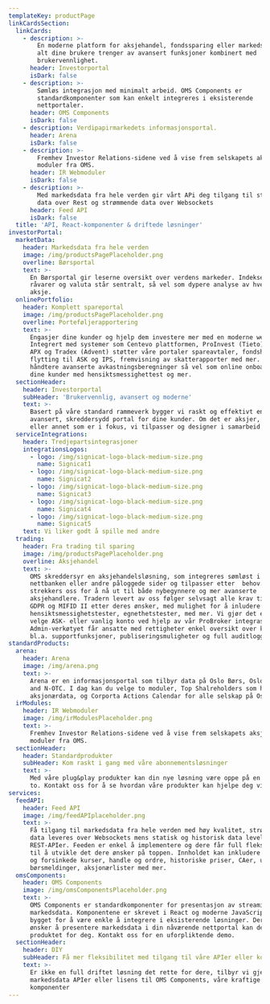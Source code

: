 ```yaml
---
templateKey: productPage
linkCardsSection:
  linkCards:
    - description: >-
        En moderne platform for aksjehandel, fondssparing eller markedsdata. Med
        alt dine brukere trenger av avansert funksjoner kombinert med
        brukervennlighet.
      header: Investorportal
      isDark: false
    - description: >-
        Sømløs integrasjon med minimalt arbeid. OMS Components er
        standardkomponenter som kan enkelt integreres i eksisterende
        nettportaler.
      header: OMS Components
      isDark: false
    - description: Verdipapirmarkedets informasjonsportal.
      header: Arena
      isDark: false
    - description: >-
        Fremhev Investor Relations-sidene ved å vise frem selskapets aksje med
        moduler fra OMS. 
      header: IR Webmoduler
      isDark: false
    - description: >-
        Med markedsdata fra hele verden gir vårt APi deg tilgang til statisk
        data over Rest og strømmende data over Websockets
      header: Feed API
      isDark: false
  title: 'API, React-komponenter & driftede løsninger'
investorPortal:
  marketData:
    header: Markedsdata fra hele verden
    image: /img/productsPagePlaceholder.png
    overline: Børsportal
    text: >-
      En Børsportal gir leserne oversikt over verdens markeder. Indekser,
      råvarer og valuta står sentralt, så vel som dypere analyse av hver enkelt
      aksje. 
  onlinePortfolio:
    header: Komplett spareportal
    image: /img/productsPagePlaceholder.png
    overline: Porteføljerapportering
    text: >-
      Engasjer dine kunder og hjelp dem investere mer med en moderne webløsning.
      Integrert med systemer som Centevo plattformen, ProInvest (Tieto) eller
      APX og Tradex (Advent) støtter våre portaler spareavtaler, fondshandel,
      flytting til ASK og IPS, fremvisning av skatterapporter med mer. OMS kan
      håndtere avanserte avkastningsberegninger så vel som online onboarding av
      dine kunder med hensiktsmessighettest og mer.
  sectionHeader:
    header: Investorportal
    subHeader: 'Brukervennlig, avansert og moderne'
    text: >-
      Basert på våre standard rammeverk bygger vi raskt og effektivt en
      avansert, skreddersydd portal for dine kunder. Om det er aksjer, fond
      eller annet som er i fokus, vi tilpasser og designer i samarbeid med deg.
  serviceIntegrations:
    header: Tredjepartsintegrasjoner
    integrationsLogos:
      - logo: /img/signicat-logo-black-medium-size.png
        name: Signicat1
      - logo: /img/signicat-logo-black-medium-size.png
        name: Signicat2
      - logo: /img/signicat-logo-black-medium-size.png
        name: Signicat3
      - logo: /img/signicat-logo-black-medium-size.png
        name: Signicat4
      - logo: /img/signicat-logo-black-medium-size.png
        name: Signicat5
    text: Vi liker godt å spille med andre
  trading:
    header: Fra trading til sparing
    image: /img/productsPagePlaceholder.png
    overline: Aksjehandel
    text: >-
      OMS skreddersyr en aksjehandelsløsning, som integreres sømløst i
      nettbanken eller andre påloggede sider og tilpasser etter  behov. Vi
      strekkers oss for å nå ut til både nybegynnere og mer avanserte
      aksjehandlere. Tradern levert av oss følger selvsagt alle krav til UU,
      GDPR og MIFID II etter deres ønsker, med mulighet for å inludere
      hensiktsmessighetstester, egnethetstester, med mer. Vi gjør det enkelt å
      velge ASK- eller vanlig konto ved hjelp av vår ProBroker integrasjon. I
      Admin-verkøtyet får ansatte med rettigheter enkel oversikt over kunder med
      bl.a. supportfunksjoner, publiseringsmuligheter og full auditlogg
standardProducts:
  arena:
    header: Arena
    image: /img/arena.png
    text: >-
      Arena er en informasjonsportal som tilbyr data på Oslo Børs, Oslo Axess
      and N-OTC. I dag kan du velge to moduler, Top Shalreholders som har
      aksjonærdata, og Corporta Actions Calendar for alle selskap på Oslo Børs.
  irModules:
    header: IR Webmoduler
    image: /img/irModulesPlaceholder.png
    text: >-
      Fremhev Investor Relations-sidene ved å vise frem selskapets aksje med
      moduler fra OMS.
  sectionHeader:
    header: Standardprodukter
    subHeader: Kom raskt i gang med våre abonnementsløsninger
    text: >-
      Med våre plug&play produkter kan din nye løsning være oppe på en dag eller
      to. Kontakt oss for å se hvordan våre produkter kan hjelpe deg videre!
services:
  feedAPI:
    header: Feed API
    image: /img/feedAPIplaceholder.png
    text: >-
      Få tilgang til markedsdata fra hele verden med høy kvalitet, strømmende
      data leveres over Websockets mens statisk og historisk data levelers over
      REST-APIer. Feeden er enkel å implementere og dere får full fleksibilitet
      til å utvikle det dere ønsker på toppen. Innholdet kan inkludere sanntid
      og forsinkede kurser, handle og ordre, historiske priser, CAer, utbytte,
      børsmeldinger, aksjonærlister med mer.
  omsComponents:
    header: OMS Components
    image: /img/omsComponentsPlaceholder.png
    text: >-
      OMS Components er standardkomponenter for presentasjon av streaming
      markedsdata. Komponentene er skrevet i React og moderne JavaScript og
      bygget for å være enkle å integrere i eksisterende løsninger. Dersom du
      ønsker å presentere markedsdata i din nåværende nettportal kan dette være
      produktet for deg. Kontakt oss for en uforpliktende demo.
  sectionHeader:
    header: DIY
    subHeader: Få mer fleksibilitet med tilgang til våre APIer eller komponentbibliotek
    text: >-
      Er ikke en full driftet løsning det rette for dere, tilbyr vi gjerne
      markedsdata APIer eller lisens til OMS Components, våre kraftige React
      komponenter
---
```


